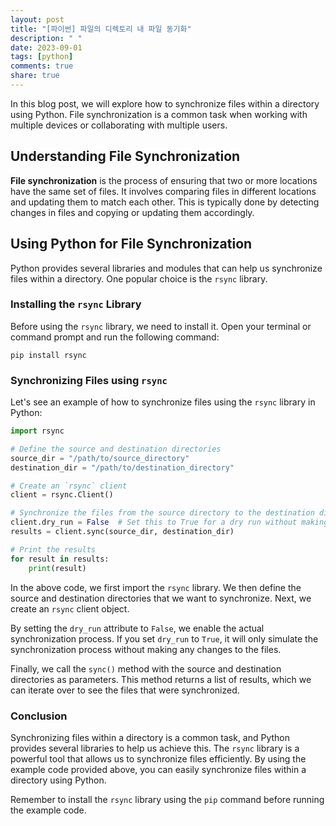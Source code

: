```yaml
---
layout: post
title: "[파이썬] 파일의 디렉토리 내 파일 동기화"
description: " "
date: 2023-09-01
tags: [python]
comments: true
share: true
---
```


In this blog post, we will explore how to synchronize files within a directory using Python. File synchronization is a common task when working with multiple devices or collaborating with multiple users.

## Understanding File Synchronization

**File synchronization** is the process of ensuring that two or more locations have the same set of files. It involves comparing files in different locations and updating them to match each other. This is typically done by detecting changes in files and copying or updating them accordingly.

## Using Python for File Synchronization

Python provides several libraries and modules that can help us synchronize files within a directory. One popular choice is the `rsync` library.

### Installing the `rsync` Library

Before using the `rsync` library, we need to install it. Open your terminal or command prompt and run the following command:

```
pip install rsync
```

### Synchronizing Files using `rsync`

Let's see an example of how to synchronize files using the `rsync` library in Python:

```python
import rsync

# Define the source and destination directories
source_dir = "/path/to/source_directory"
destination_dir = "/path/to/destination_directory"

# Create an `rsync` client
client = rsync.Client()

# Synchronize the files from the source directory to the destination directory
client.dry_run = False  # Set this to True for a dry run without making any changes
results = client.sync(source_dir, destination_dir)

# Print the results
for result in results:
    print(result)
```

In the above code, we first import the `rsync` library. We then define the source and destination directories that we want to synchronize. Next, we create an `rsync` client object.

By setting the `dry_run` attribute to `False`, we enable the actual synchronization process. If you set `dry_run` to `True`, it will only simulate the synchronization process without making any changes to the files.

Finally, we call the `sync()` method with the source and destination directories as parameters. This method returns a list of results, which we can iterate over to see the files that were synchronized.

### Conclusion

Synchronizing files within a directory is a common task, and Python provides several libraries to help us achieve this. The `rsync` library is a powerful tool that allows us to synchronize files efficiently. By using the example code provided above, you can easily synchronize files within a directory using Python.

Remember to install the `rsync` library using the `pip` command before running the example code.